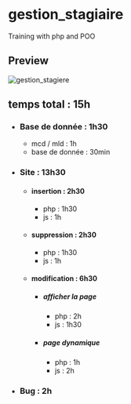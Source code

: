 # gestion_stagiaire
Training with php and POO

## Preview
![gestion_stagiere](https://github.com/Corbiobio/gestion_stagiaire/assets/113342618/30ec8f8d-93f7-4f3b-bb22-d4d99b8b6de6)

## temps total : 15h

- ### Base de donnée : 1h30
  - mcd / mld : 1h
  - base de donnée : 30min
 
- ### Site : 13h30
  
    - #### insertion : 2h30
        - php : 1h30
        - js : 1h

    - #### suppression : 2h30
        - php : 1h30
        - js : 1h
          
    - #### modification : 6h30
        - ##### afficher la page
          - php : 2h
          - js : 1h30
        - ##### page dynamique
          - php : 1h
          - js : 2h      
- ### Bug : 2h
